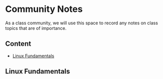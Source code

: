 # Community Notes

As a class community, we will use this space to record any notes on class topics that are of importance.

## Content

* [Linux Fundamentals](#linux-fundamentals)


## Linux Fundamentals
